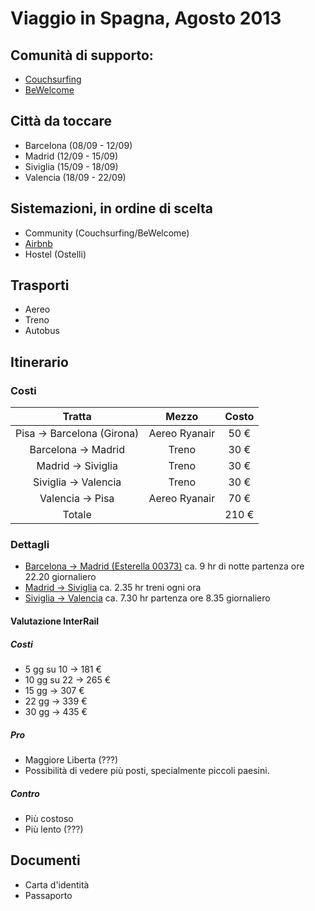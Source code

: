 # Viaggio in Spagna, Agosto 2013

## Comunità di supporto:

* [Couchsurfing](http://couchsurfing.org/)
* [BeWelcome](http://www.bewelcome.org/)

## Città da toccare

* Barcelona (08/09 - 12/09)
* Madrid    (12/09 - 15/09)
* Siviglia  (15/09 - 18/09)
* Valencia  (18/09 - 22/09)

## Sistemazioni, in ordine di scelta

* Community (Couchsurfing/BeWelcome)
* [Airbnb](https://www.airbnb.com/)
* Hostel (Ostelli)

## Trasporti

* Aereo
* Treno
* Autobus

## Itinerario

### Costi
| Tratta                   | Mezzo        | Costo  |
|:------------------------:|:------------:|:------:|
|Pisa -> Barcelona (Girona)|Aereo Ryanair |  50 €  |
|Barcelona -> Madrid	   |Treno 	  |  30 €  |
|Madrid -> Siviglia	   |Treno	  |  30 €  |
|Siviglia -> Valencia	   |Treno	  |  30 €  |
|Valencia -> Pisa  	   |Aereo Ryanair |  70 €  |
|Totale	       		   |	 	  | 210 €  |

### Dettagli
* [Barcelona -> Madrid (Esterella 00373)](http://horarios.renfe.com/HIRRenfeWeb/recorrido.do?O=71801&D=17000&F=12-08-2013&T=00373&G=1&TT=ESTRELLA&ID=s&FDS=2013-06-22&DT=9%20h.%201%20min.) ca. 9 hr di notte partenza ore 22.20 giornaliero
* [Madrid -> Siviglia](http://horarios.renfe.com/HIRRenfeWeb/recorrido.do?O=60000&D=51003&F=13-08-2013&T=02070&G=1&TT=AVE&ID=s&FDS=2013-07-15&DT=2%20h.%2035%20min.) ca. 2.35 hr treni ogni ora
* [Siviglia -> Valencia](http://horarios.renfe.com/HIRRenfeWeb/recorrido.do?O=51003&D=65000&F=18-08-2013&T=00694&G=1&TT=TALGO&ID=s&FDS=2013-06-02&DT=7%20h.%2027%20min.)  ca. 7.30 hr partenza ore 8.35 giornaliero

#### Valutazione InterRail
##### Costi
* 5  gg su 10	->	181 €
* 10 gg su 22 	->	265 €
* 15 gg	   	->	307 €
* 22 gg		->	339 €
* 30 gg		->	435 €

##### Pro 
* Maggiore Liberta (???)
* Possibilità di vedere più posti, specialmente piccoli paesini.

##### Contro
* Più costoso
* Più lento (???)

## Documenti

* Carta d'identità
* Passaporto